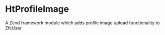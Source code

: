 HtProfileImage
==============

A Zend framework module which adds profile image upload functionality to ZfcUser
